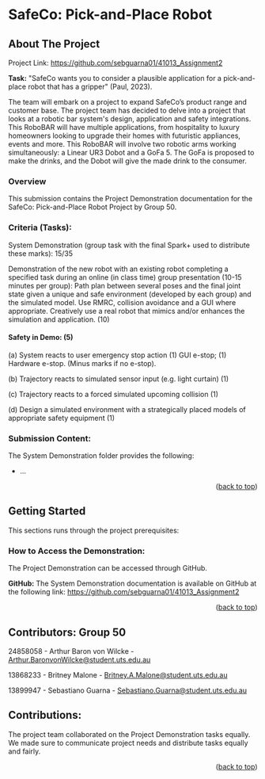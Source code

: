 # SafeCo: Pick-and-Place Robot

<!-- ABOUT THE PROJECT -->
## About The Project
Project Link: https://github.com/sebguarna01/41013_Assignment2

**Task:** "SafeCo wants you to consider a plausible application for a pick-and-place robot that has a gripper" (Paul, 2023).

The team will embark on a project to expand SafeCo’s product range and customer base. The project team has decided to delve into a project that looks at a robotic bar system's design, application and safety integrations. This RoboBAR will have multiple applications, from hospitality to luxury homeowners looking to upgrade their homes with futuristic appliances, events and more. This RoboBAR will involve two robotic arms working simultaneously: a Linear UR3 Dobot and a GoFa 5. The GoFa is proposed to make the drinks, and the Dobot will give the made drink to the consumer. 

### Overview
This submission contains the Project Demonstration documentation for the SafeCo: Pick-and-Place Robot Project by Group 50. 

### Criteria (Tasks):
System Demonstration (group task with the final Spark+ used to distribute these marks): 15/35

Demonstration of the new robot with an existing robot completing a specified task during an online (in class time) group presentation (10-15 minutes per group): Path plan between several poses and the final joint state given a  unique and safe environment (developed by each group) and the simulated model. Use RMRC, collision avoidance and a GUI where appropriate. Creatively use a real robot that mimics and/or enhances the simulation and application. (10)

#### Safety in Demo: (5)

(a) System reacts to user emergency stop action (1) GUI e-stop; (1) Hardware e-stop. (Minus marks if no e-stop).
  
(b) Trajectory reacts to simulated sensor input (e.g. light curtain) (1)
  
(c) Trajectory reacts to a forced simulated upcoming collision (1)
  
(d) Design a simulated environment with a strategically placed models of appropriate safety equipment (1)


### Submission Content:
The System Demonstration folder provides the following:
* ...

<p align="right">(<a href="#readme-top">back to top</a>)</p>

<!-- GETTING STARTED -->
## Getting Started
This sections runs through the project prerequisites:

### How to Access the Demonstration:
The Project Demonstration can be accessed through GitHub.

**GitHub:**
The System Demonstration documentation is available on GitHub at the following link: https://github.com/sebguarna01/41013_Assignment2

<p align="right">(<a href="#readme-top">back to top</a>)</p>

<!-- CONTRIBUTORS -->
## Contributors: Group 50
24858058 - Arthur Baron von Wilcke - Arthur.BaronvonWilcke@student.uts.edu.au

13868233 - Britney Malone - Britney.A.Malone@student.uts.edu.au

13899947 - Sebastiano Guarna - Sebastiano.Guarna@student.uts.edu.au

<!-- CONTRIBUTIONS -->
## Contributions:
The project team collaborated on the Project Demonstration tasks equally. We made sure to communicate project needs and distribute tasks equally and fairly.

<p align="right">(<a href="#readme-top">back to top</a>)</p>
